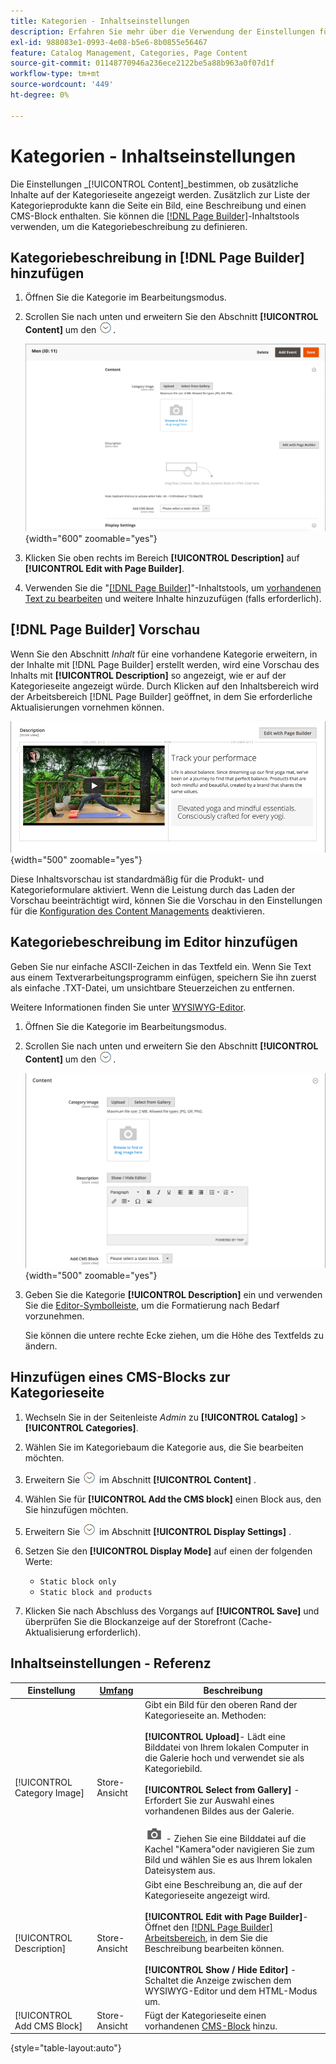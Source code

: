 ```yaml
---
title: Kategorien - Inhaltseinstellungen
description: Erfahren Sie mehr über die Verwendung der Einstellungen für [!UICONTROL Content] , um zusätzliche Inhalte zu definieren, die auf der Kategorieseite angezeigt werden.
exl-id: 988083e1-0993-4e08-b5e6-8b0855e56467
feature: Catalog Management, Categories, Page Content
source-git-commit: 01148770946a236ece2122be5a88b963a0f07d1f
workflow-type: tm+mt
source-wordcount: '449'
ht-degree: 0%

---
```


# Kategorien - Inhaltseinstellungen

Die Einstellungen _[!UICONTROL Content]_bestimmen, ob zusätzliche Inhalte auf der Kategorieseite angezeigt werden. Zusätzlich zur Liste der Kategorieprodukte kann die Seite ein Bild, eine Beschreibung und einen CMS-Block enthalten. Sie können die [[!DNL Page Builder]](../page-builder/introduction.md)-Inhaltstools verwenden, um die Kategoriebeschreibung zu definieren.

## Kategoriebeschreibung in [!DNL Page Builder] hinzufügen

1. Öffnen Sie die Kategorie im Bearbeitungsmodus.

1. Scrollen Sie nach unten und erweitern Sie den Abschnitt **[!UICONTROL Content]** um den ![Erweiterungsselektor](../assets/icon-display-expand.png).

   ![Kategorieinhalt](./assets/category-content.png){width="600" zoomable="yes"}

1. Klicken Sie oben rechts im Bereich **[!UICONTROL Description]** auf **[!UICONTROL Edit with Page Builder]**.

1. Verwenden Sie die &quot;[[!DNL Page Builder]](../page-builder/introduction.md)&quot;-Inhaltstools, um [ vorhandenen Text zu bearbeiten](../page-builder/text.md) und weitere Inhalte hinzuzufügen (falls erforderlich).

## [!DNL Page Builder] Vorschau

Wenn Sie den Abschnitt _Inhalt_ für eine vorhandene Kategorie erweitern, in der Inhalte mit [!DNL Page Builder] erstellt werden, wird eine Vorschau des Inhalts mit **[!UICONTROL Description]** so angezeigt, wie er auf der Kategorieseite angezeigt würde. Durch Klicken auf den Inhaltsbereich wird der Arbeitsbereich [!DNL Page Builder] geöffnet, in dem Sie erforderliche Aktualisierungen vornehmen können.

![Vorschau der Beschreibung](../page-builder/assets/pb-product-category-content-preview.png){width="500" zoomable="yes"}

Diese Inhaltsvorschau ist standardmäßig für die Produkt- und Kategorieformulare aktiviert. Wenn die Leistung durch das Laden der Vorschau beeinträchtigt wird, können Sie die Vorschau in den Einstellungen für die [Konfiguration des Content Managements](../configuration-reference/general/content-management.md#advanced-content-tools) deaktivieren.

## Kategoriebeschreibung im Editor hinzufügen

Geben Sie nur einfache ASCII-Zeichen in das Textfeld ein. Wenn Sie Text aus einem Textverarbeitungsprogramm einfügen, speichern Sie ihn zuerst als einfache .TXT-Datei, um unsichtbare Steuerzeichen zu entfernen.

Weitere Informationen finden Sie unter [WYSIWYG-Editor](../content-design/editor.md).

1. Öffnen Sie die Kategorie im Bearbeitungsmodus.

1. Scrollen Sie nach unten und erweitern Sie den Abschnitt **[!UICONTROL Content]** um den ![Erweiterungsselektor](../assets/icon-display-expand.png).

   ![Kategorieinhalt](./assets/category-content-ce.png){width="500" zoomable="yes"}

1. Geben Sie die Kategorie **[!UICONTROL Description]** ein und verwenden Sie die [Editor-Symbolleiste](../content-design/editor.md), um die Formatierung nach Bedarf vorzunehmen.

   Sie können die untere rechte Ecke ziehen, um die Höhe des Textfelds zu ändern.

## Hinzufügen eines CMS-Blocks zur Kategorieseite

1. Wechseln Sie in der Seitenleiste _Admin_ zu **[!UICONTROL Catalog]** > **[!UICONTROL Categories]**.

1. Wählen Sie im Kategoriebaum die Kategorie aus, die Sie bearbeiten möchten.

1. Erweitern Sie ![Erweiterungsauswahl](../assets/icon-display-expand.png) im Abschnitt **[!UICONTROL Content]** .

1. Wählen Sie für **[!UICONTROL Add the CMS block]** einen Block aus, den Sie hinzufügen möchten.

1. Erweitern Sie ![Erweiterungsauswahl](../assets/icon-display-expand.png) im Abschnitt **[!UICONTROL Display Settings]** .

1. Setzen Sie den **[!UICONTROL Display Mode]** auf einen der folgenden Werte:

   - `Static block only`
   - `Static block and products`

1. Klicken Sie nach Abschluss des Vorgangs auf **[!UICONTROL Save]** und überprüfen Sie die Blockanzeige auf der Storefront (Cache-Aktualisierung erforderlich).

## Inhaltseinstellungen - Referenz

| Einstellung | [Umfang](../getting-started/websites-stores-views.md#scope-settings) | Beschreibung |
|--- |--- |--- |
| [!UICONTROL Category Image] | Store-Ansicht | Gibt ein Bild für den oberen Rand der Kategorieseite an. Methoden: <br/><br/>**[!UICONTROL Upload]**- Lädt eine Bilddatei von Ihrem lokalen Computer in die Galerie hoch und verwendet sie als Kategoriebild.<br/><br/>**[!UICONTROL Select from Gallery]** - Erfordert Sie zur Auswahl eines vorhandenen Bildes aus der Galerie. <br/><br/>![Seiten-Builder-Kamerasymbol](../assets/icon-camera.png) - Ziehen Sie eine Bilddatei auf die Kachel &quot;Kamera&quot;oder navigieren Sie zum Bild und wählen Sie es aus Ihrem lokalen Dateisystem aus. |
| [!UICONTROL Description] | Store-Ansicht | Gibt eine Beschreibung an, die auf der Kategorieseite angezeigt wird. <br/><br/>**[!UICONTROL Edit with Page Builder]**- Öffnet den [[!DNL Page Builder] Arbeitsbereich](../page-builder/workspace.md), in dem Sie die Beschreibung bearbeiten können.<br/><br/>**[!UICONTROL Show / Hide Editor]** - Schaltet die Anzeige zwischen dem WYSIWYG-Editor und dem HTML-Modus um. |
| [!UICONTROL Add CMS Block] | Store-Ansicht | Fügt der Kategorieseite einen vorhandenen [CMS-Block](../content-design/blocks.md) hinzu. |

{style="table-layout:auto"}

